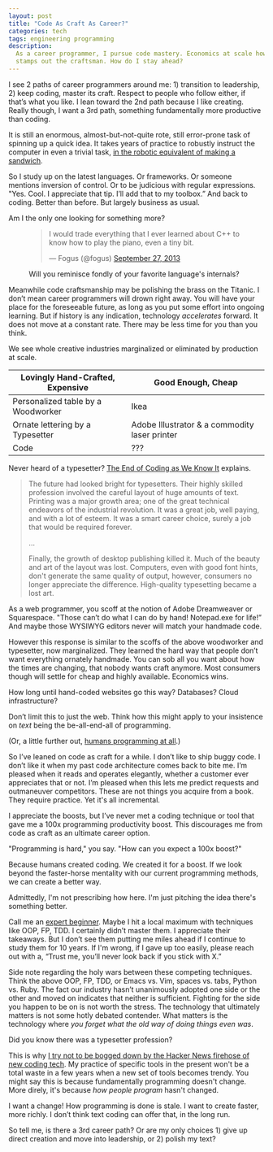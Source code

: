 ```yaml
---
layout: post
title: "Code As Craft As Career?"
categories: tech
tags: engineering programming
description:
  As a career programmer, I pursue code mastery. Economics at scale however
  stamps out the craftsman. How do I stay ahead?
---
```


I see 2 paths of career programmers around me: 1) transition to leadership, 2)
keep coding, master its craft. Respect to people who follow either, if that’s
what you like. I lean toward the 2nd path because I like creating. Really
though, I want a 3rd path, something fundamentally more productive than coding.

It is still an enormous, almost-but-not-quite rote, still error-prone task of
spinning up a quick idea. It takes years of practice to robustly instruct the
computer in even a trivial task, [in the robotic equivalent of making a
sandwich][Imperative thinking and the making of
sandwiches].

So I study up on the latest languages. Or frameworks. Or someone mentions
inversion of control. Or to be judicious with regular expressions. "Yes. Cool.
I appreciate that tip. I’ll add that to my toolbox.” And back to coding. Better
than before. But largely business as usual.

Am I the only one looking for something more?

<figure>
  <blockquote class="twitter-tweet" lang="en"><p>I would trade everything that I ever learned about C++ to know how to play the piano, even a tiny bit.</p>&mdash; Fogus (@fogus) <a href="https://twitter.com/fogus/statuses/383661140439363584">September 27, 2013</a></blockquote>
  <script async src="//platform.twitter.com/widgets.js" charset="utf-8"></script>
  <figcaption>Will you reminisce fondly of your favorite language's internals?</figcaption>
</figure>

Meanwhile code craftsmanship may be polishing the brass on the Titanic. I don’t
mean career programmers will drown right away. You will have your place for the
foreseeable future, as long as you put some effort into ongoing learning. But
if history is any indication, technology _accelerates_ forward. It does not
move at a constant rate. There may be less time for you than you think.

We see whole creative industries marginalized or eliminated by production at
scale.

<table class='text-center'>
  <thead>
    <tr class='bg-gray-700'>
      <th class='border-b border-gray-500 px-4 py-2'>
        Lovingly Hand-Crafted, Expensive
      </th>
      <th class='border-b border-gray-500 border-l px-4 py-2'>
        Good Enough, Cheap
      </th>
    </tr>
  </thead>
  <tbody>
    <tr>
      <td class='border-b border-gray-500 px-4 py-2'>
        Personalized table by a Woodworker
      </td>
      <td class='border-b border-gray-500 border-l px-4 py-2'>
        Ikea
      </td>
    </tr>
    <tr>
      <td class='border-b border-gray-500 px-4 py-2'>
        Ornate lettering by a Typesetter
      </td>
      <td class='border-b border-gray-500 border-l px-4 py-2'>
        Adobe Illustrator &amp; a commodity laser printer
      </td>
    </tr>
    <tr>
      <td class='border-gray-500 px-4 py-2'>
        Code
      </td>
      <td class='border-gray-500 border-l px-4 py-2'>
        ???
      </td>
    </tr>
  </tbody>
</table>

Never heard of a typesetter? [The End of Coding as We Know It] explains.

> The future had looked bright for typesetters. Their highly skilled profession
> involved the careful layout of huge amounts of text. Printing was a major
> growth area; one of the great technical endeavors of the industrial
> revolution. It was a great job, well paying, and with a lot of esteem. It was
> a smart career choice, surely a job that would be required forever.
>
> …
>
> Finally, the growth of desktop publishing killed it. Much of the beauty and
> art of the layout was lost. Computers, even with good font hints, don't
> generate the same quality of output, however, consumers no longer appreciate
> the difference. High-quality typesetting became a lost art.

As a web programmer, you scoff at the notion of Adobe Dreamweaver or
Squarespace. "Those can’t do what I can do by hand! Notepad.exe for life!” And
maybe those WYSIWYG editors never will match your handmade code.

However this response is similar to the scoffs of the above woodworker and
typesetter, now marginalized. They learned the hard way that people don’t want
everything ornately handmade. You can sob all you want about how the times are
changing, that nobody wants craft anymore. Most consumers though will settle
for cheap and highly available. Economics wins.

How long until hand-coded websites go this way? Databases? Cloud
infrastructure?

Don’t limit this to just the web. Think how this might apply to your insistence
on _text_ being the be-all-end-all of programming.

(Or, a little further out, [humans programming at all][Humans Need Not Apply].)

So I’ve leaned on code as craft for a while. I don’t like to ship buggy code. I
don’t like it when my past code architecture comes back to bite me. I’m pleased
when it reads and operates elegantly, whether a customer ever appreciates that
or not. I’m pleased when this lets me predict requests and outmaneuver
competitors. These are not things you acquire from a book. They require
practice. Yet it's all incremental.

I appreciate the boosts, but I’ve never met a coding technique or tool that
gave me a 100x programming productivity boost. This discourages me from code as
craft as an ultimate career option.

"Programming is hard," you say. "How can you expect a 100x boost?"

Because humans created coding. We created it for a boost. If we look beyond the
faster-horse mentality with our current programming methods, we can create a
better way.

Admittedly, I'm not prescribing how here. I'm just pitching the idea there's
something better.

Call me an [expert beginner][How Developers Stop Learning: Rise of the Expert
Beginner]. Maybe I hit a local maximum with techniques like OOP, FP, TDD. I
certainly didn’t master them. I appreciate their takeaways. But I don’t see
them putting me miles ahead if I continue to study them for 10 years. If I'm
wrong, if I gave up too easily, please reach out with a, “Trust me, you’ll
never look back if you stick with X.”

Side note regarding the holy wars between these competing techniques. Think the
above OOP, FP, TDD, or Emacs vs. Vim, spaces vs. tabs, Python vs. Ruby. The
fact our industry hasn’t unanimously adopted one side or the other and moved on
indicates that neither is sufficient. Fighting for the side you happen to be on
is not worth the stress. The technology that ultimately matters is not some
hotly debated contender. What matters is the technology where _you forget what
the old way of doing things even was_.

Did you know there was a typesetter profession?

This is why [I try not to be bogged down by the Hacker News firehose of new
coding tech][Ongoing Learning in Breadth & Depth]. My practice of specific tools
in the present won't be a total waste in a few years when a new set of tools
becomes trendy. You might say this is because fundamentally programming doesn't
change. More direly, it's because _how people program_ hasn't changed.

I want a change! How programming is done is stale. I want to create faster,
more richly. I don’t think text coding can offer that, in the long run.

So tell me, is there a 3rd career path? Or are my only choices 1) give up
direct creation and move into leadership, or 2) polish my text?

[Imperative thinking and the making of sandwiches]: http://www.lighttable.com/2014/07/18/imperative-thinking/
[The End of Coding as We Know It]: http://theprogrammersparadox.blogspot.ca/2009/04/end-of-coding-as-we-know-it.html
[Humans Need Not Apply]: https://www.youtube.com/watch?v=7Pq-S557XQU
[How Developers Stop Learning: Rise of the Expert Beginner]: http://www.daedtech.com/how-developers-stop-learning-rise-of-the-expert-beginner
[Ongoing Learning in Breadth & Depth]: /posts/ongoing-learning-in-breadth-&-depth/
